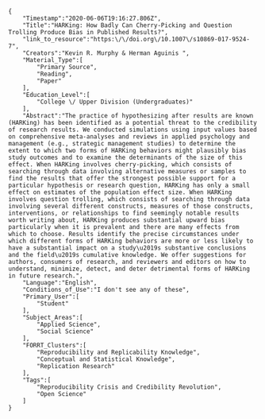
    {
        "Timestamp":"2020-06-06T19:16:27.806Z",
        "Title":"HARKing: How Badly Can Cherry-Picking and Question Trolling Produce Bias in Published Results?",
        "link_to_resource":"https:\/\/doi.org\/10.1007\/s10869-017-9524-7",
        "Creators":"Kevin R. Murphy & Herman Aguinis ",
        "Material_Type":[
            "Primary Source",
            "Reading",
            "Paper"
        ],
        "Education_Level":[
            "College \/ Upper Division (Undergraduates)"
        ],
        "Abstract":"The practice of hypothesizing after results are known (HARKing) has been identified as a potential threat to the credibility of research results. We conducted simulations using input values based on comprehensive meta-analyses and reviews in applied psychology and management (e.g., strategic management studies) to determine the extent to which two forms of HARKing behaviors might plausibly bias study outcomes and to examine the determinants of the size of this effect. When HARKing involves cherry-picking, which consists of searching through data involving alternative measures or samples to find the results that offer the strongest possible support for a particular hypothesis or research question, HARKing has only a small effect on estimates of the population effect size. When HARKing involves question trolling, which consists of searching through data involving several different constructs, measures of those constructs, interventions, or relationships to find seemingly notable results worth writing about, HARKing produces substantial upward bias particularly when it is prevalent and there are many effects from which to choose. Results identify the precise circumstances under which different forms of HARKing behaviors are more or less likely to have a substantial impact on a study\u2019s substantive conclusions and the field\u2019s cumulative knowledge. We offer suggestions for authors, consumers of research, and reviewers and editors on how to understand, minimize, detect, and deter detrimental forms of HARKing in future research.",
        "Language":"English",
        "Conditions_of_Use":"I don't see any of these",
        "Primary_User":[
            "Student"
        ],
        "Subject_Areas":[
            "Applied Science",
            "Social Science"
        ],
        "FORRT_Clusters":[
            "Reproducibility and Replicability Knowledge",
            "Conceptual and Statistical Knowledge",
            "Replication Research"
        ],
        "Tags":[
            "Reproducibility Crisis and Credibility Revolution",
            "Open Science"
        ]
    }
